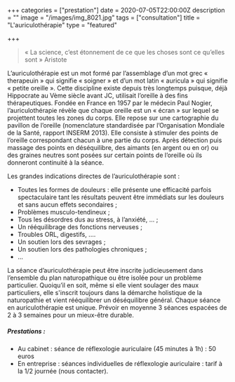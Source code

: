 +++
categories = ["prestation"]
date = 2020-07-05T22:00:00Z
description = ""
image = "/images/img_8021.jpg"
tags = ["consultation"]
title = "L'auriculothérapie"
type = "featured"

+++
> « La science, c’est étonnement de ce que les choses sont ce qu’elles sont » Aristote

 L’auriculothérapie est un mot formé par l’assemblage d’un mot grec « therapeuin » qui signifie « soigner » et d’un mot latin « auricula » qui signifie « petite oreille ». Cette discipline existe depuis très longtemps puisque, déjà Hippocrate au Vème siècle avant JC, utilisait l’oreille à des fins thérapeutiques. Fondée en France en 1957 par le médecin Paul Nogier, l’auriculothérapie révèle que chaque oreille est un « écran » sur lequel se projettent toutes les zones du corps. Elle repose sur une cartographie du pavillon de l’oreille (nomenclature standardisée par l’Organisation Mondiale de la Santé, rapport INSERM 2013). Elle consiste à stimuler des points de l’oreille correspondant chacun à une partie du corps. Après détection puis massage des points en déséquilibre, des aimants (en argent ou en or) ou des graines neutres sont posées sur certain points de l’oreille où ils donneront continuité à la séance.

Les grandes indications directes de l’auriculothérapie sont :

* Toutes les formes de douleurs : elle présente une
  efficacité parfois spectaculaire tant les résultats
  peuvent être immédiats sur les douleurs et sans aucun
  effets secondaires ;
* Problèmes musculo-tendineux ;
* Tous les désordres dus au stress, à l’anxiété, ... ;
* Un rééquilibrage des fonctions nerveuses ;
* Troubles ORL, digestifs, ....
* Un soutien lors des sevrages ;
* Un soutien lors des pathologies chroniques ;
* ...

La séance d’auriculothérapie peut être inscrite judicieusement dans l’ensemble du plan naturopathique ou être isolée pour un problème particulier. Quoiqu’il en soit, même si elle vient soulager des maux particuliers, elle s'inscrit toujours dans la démarche holistique de la naturopathie et vient rééquilibrer un déséquilibre général. Chaque séance en auriculothérapie est unique. Prévoir en moyenne 3 séances espacées de 2 à 3 semaines pour un mieux-être durable. 

##### Prestations :

* Au cabinet : séance de réflexologie auriculaire (45 minutes à 1h) : 50 euros
* En entreprise : séances individuelles de réflexologie auriculaire : tarif à la 1/2 journée (nous
  contacter).